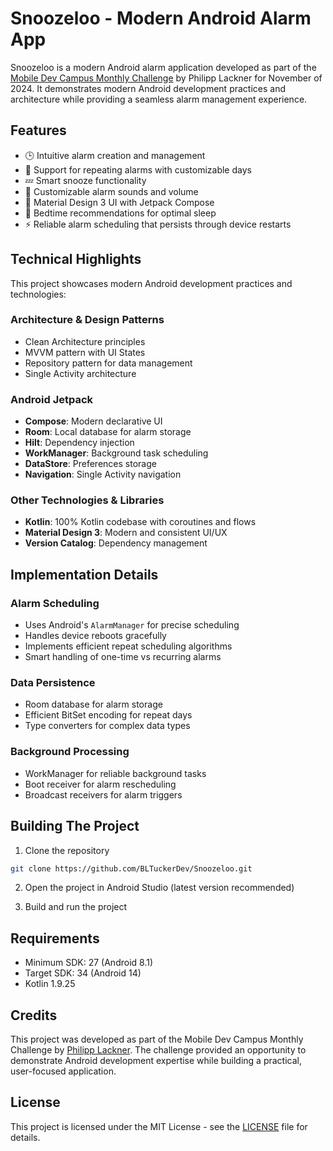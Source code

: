 # Snoozeloo - Modern Android Alarm App

Snoozeloo is a modern Android alarm application developed as part of the [Mobile Dev Campus Monthly Challenge](https://pl-coding.com/campus/) by Philipp Lackner for November of 2024. It demonstrates modern Android development practices and architecture while providing a seamless alarm management experience.

## Features

- 🕒 Intuitive alarm creation and management
- 🔄 Support for repeating alarms with customizable days
- 💤 Smart snooze functionality
- 🎵 Customizable alarm sounds and volume
- 📱 Material Design 3 UI with Jetpack Compose
- 🌙 Bedtime recommendations for optimal sleep
- ⚡ Reliable alarm scheduling that persists through device restarts

## Technical Highlights

This project showcases modern Android development practices and technologies:

### Architecture & Design Patterns
- Clean Architecture principles
- MVVM pattern with UI States
- Repository pattern for data management
- Single Activity architecture

### Android Jetpack
- **Compose**: Modern declarative UI
- **Room**: Local database for alarm storage
- **Hilt**: Dependency injection
- **WorkManager**: Background task scheduling
- **DataStore**: Preferences storage
- **Navigation**: Single Activity navigation

### Other Technologies & Libraries
- **Kotlin**: 100% Kotlin codebase with coroutines and flows
- **Material Design 3**: Modern and consistent UI/UX
- **Version Catalog**: Dependency management

## Implementation Details

### Alarm Scheduling
- Uses Android's `AlarmManager` for precise scheduling
- Handles device reboots gracefully
- Implements efficient repeat scheduling algorithms
- Smart handling of one-time vs recurring alarms

### Data Persistence
- Room database for alarm storage
- Efficient BitSet encoding for repeat days
- Type converters for complex data types

### Background Processing
- WorkManager for reliable background tasks
- Boot receiver for alarm rescheduling
- Broadcast receivers for alarm triggers

## Building The Project

1. Clone the repository
```bash
git clone https://github.com/BLTuckerDev/Snoozeloo.git
```

2. Open the project in Android Studio (latest version recommended)

3. Build and run the project

## Requirements
- Minimum SDK: 27 (Android 8.1)
- Target SDK: 34 (Android 14)
- Kotlin 1.9.25

## Credits

This project was developed as part of the Mobile Dev Campus Monthly Challenge by [Philipp Lackner](https://pl-coding.com/campus/). The challenge provided an opportunity to demonstrate Android development expertise while building a practical, user-focused application.

## License

This project is licensed under the MIT License - see the [LICENSE](LICENSE) file for details.